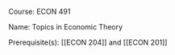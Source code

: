 




Course: ECON 491

Name: Topics in Economic Theory

Prerequisite(s): [[ECON 204]] and [[ECON 201]]